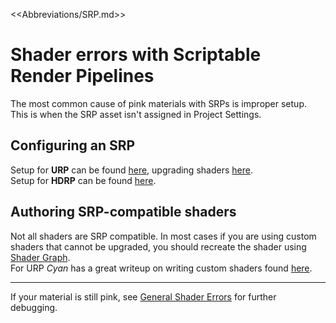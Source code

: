 <<Abbreviations/SRP.md>>
# Shader errors with Scriptable Render Pipelines
The most common cause of pink materials with SRPs is improper setup. This is when the SRP asset isn't assigned in Project Settings.  

## Configuring an SRP
Setup for **URP** can be found [here](https://docs.unity3d.com/Manual/urp/InstallingAndConfiguringURP.html), upgrading shaders [here](https://docs.unity3d.com/Manual/urp/upgrading-your-shaders.html).  
Setup for **HDRP** can be found [here](https://docs.unity3d.com/Packages/com.unity.render-pipelines.high-definition@latest/index.html?subfolder=/manual/Upgrading-To-HDRP.html).  

## Authoring SRP-compatible shaders
Not all shaders are SRP compatible. In most cases if you are using custom shaders that cannot be upgraded, you should recreate the shader using [Shader Graph](https://docs.unity3d.com/Packages/com.unity.shadergraph@latest).  
For URP _Cyan_ has a great writeup on writing custom shaders found [here](https://cyangamedev.wordpress.com/2020/06/05/urp-shader-code/).

---
If your material is still pink, see [General Shader Errors](General%20Errors.md) for further debugging.
